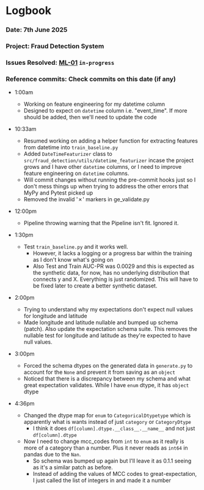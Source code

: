 # Logbook
### Date: 7th June 2025
### Project: Fraud Detection System
### Issues Resolved: [ML-01](https://github.com/EsosaOrumwese/fraud-detection-system/issues/8) `in-progress`
### Reference commits: Check commits on this date (if any)

* 1:00am
  * Working on feature engineering for my datetime column
  * Designed to expect on `datetime` column i.e. "event_time". If more should be added, then we'll need to update the code

* 10:33am
  * Resumed working on adding a helper function for extracting features from datetime into `train_baseline.py`
  * Added `DateTimeFeaturizer` class to `src/fraud_detection/utils/datetime_featurizer` incase the project grows and I have other `datetime` columns, or I need to improve feature engineering on `datetime` columns.
  * Will commit changes without running the pre-commit hooks just so I don't mess things up when trying to address the other errors that MyPy and Pytest picked up
  * Removed the invalid '✗' markers in ge_validate.py

* 12:00pm
  * Pipeline throwing warning that the Pipeline isn't fit. Ignored it.

* 1:30pm
  * Test `train_baseline.py` and it works well. 
    * However, it lacks a logging or a progress bar within the training as I don't know what's going on
    * Also Test and Train AUC-PR was 0.0029 and this is expected as the synthetic data, for now, has no underlying distribution that connects y and X. Everything is just randomized. This will have to be fixed later to create a better synthetic dataset.
  
* 2:00pm
  * Trying to understand why my expectations don't expect null values for longitude and latitude
  * Made longitude and latitude nullable and bumped up schema (patch). Also update the expectation schema suite. This removes the nullable test for longitude and latitude as they're expected to have null values.

* 3:00pm
  * Forced the schema dtypes on the generated data in `generate.py` to account for the `None` and prevent it from saving as an `object`
  * Noticed that there is a discrepancy between my schema and what great expectation validates. While I have `enum` dtype, it has `object` dtype
  
* 4:36pm
  * Changed the dtype map for `enum` to `CategoricalDtypetype` which is apparently what is wants instead of just `category` or `CategoryDtype`
    * I think it does `df[column].dtype.__class__.__name__` and not just `df[column].dtype`
  * Now I need to change mcc_codes from `int` to `enum` as it really is more of a category than a number. Plus it never reads as `int64` in pandas due to the `Nan`.
    * So schema was bumped up again but I'll leave it as 0.1.1 seeing as it's a similar patch as before.
    * Instead of adding the values of MCC codes to great-expectation, I just called the list of integers in and made it a number